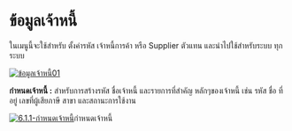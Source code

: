 # ข้อมูลเจ้าหนี้

ในเมนูนี้จะใช้สำหรับ ตั้งค่ารหัส เจ้าหนี้การค้า หรือ Supplier ตัวแทน
และนำไปใช้สำหรับระบบ ทุกระบบ

[![ข้อมูลเจ้าหนี้01](/images/ข้อมูลเจ้าหนี้01.jpg)](/images/ข้อมูลเจ้าหนี้01.jpg)

**กำหนดเจ้าหนี้ :** สำหรับการสร้างรหัส ชื่อเจ้าหนี้ และรายการที่สำคัญ
หลักๆของเจ้าหนี้ เช่น รหัส ชื่อ ที่อยู่ เลขที่ผู้เสียภาษี สาขา
และสถานะการใช้งาน

[![6.1.1-กำหนดเจ้าหนี้](/images/6.1.1-กำหนดเจ้าหนี้.jpg)](/images/6.1.1-กำหนดเจ้าหนี้.jpg)กำหนดเจ้าหนี้







